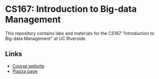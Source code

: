 # CS167: Introduction to Big-data Management
This repository contains labs and materials for the CS167 "Introduction to Big-data Management" at UC Riverside.

## Links
* [Course website](http://www.cs.ucr.edu/~eldawy/20SCS167/)
* [Piazza page](https://piazza.com/ucr/spring2020/cs167)
